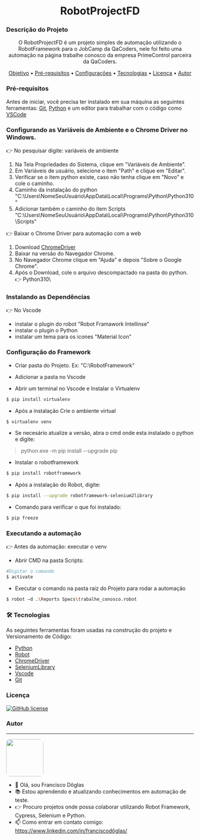 <h1 align="center"> RobotProjectFD</h1>

### Descrição do Projeto
<p align="center">O RobotProjectFD é um projeto simples de automação utilizando o RobotFramework para o JobCamp da QaCoders, nele foi feito uma automação na página trabalhe 
 conosco da empresa PrimeControl parceira da QaCoders.</p>
 
<p align="center">
 <a href="https://github.com/DoglasBSB/RobotProjectFD/new/main?readme=1#descri%C3%A7%C3%A3o-do-projeto">Objetivo</a> •
 <a href="https://github.com/DoglasBSB/RobotProjectFD/new/main?readme=1#pr%C3%A9-requisitos">Pré-requisitos</a> • 
 <a href="https://github.com/DoglasBSB/RobotProjectFD/new/main?readme=1#configurando-as-vari%C3%A1veis-de-ambiente-e-o-chrome-driver-no-windows">Configurações</a> • 
 <a href="https://github.com/DoglasBSB/RobotProjectFD/new/main?readme=1#-tecnologias">Tecnologias</a> • 
 <a href="https://github.com/DoglasBSB/RobotProjectFD/blob/main/LICENSE">Licença</a> • 
 <a href="https://github.com/DoglasBSB/RobotProjectFD/new/main?readme=1#autor">Autor</a>
</p>


### Pré-requisitos

Antes de iniciar, você precisa ter instalado em sua máquina as seguintes ferramentas:
[Git](https://git-scm.com), [Python](https://www.python.org/downloads/) e um editor para trabalhar com o código como [VSCode](https://code.visualstudio.com/)

### Configurando as Variáveis de Ambiente e o Chrome Driver no Windows.

:point_right: No pesquisar digite: variáveis de ambiente
1. Na Tela Propriedades do Sistema, clique em "Variáveis de Ambiente".
2. Em Variáveis de usuário, selecione o item "Path" e clique em "Editar".
3. Verificar se o item python existe, caso não tenha clique em "Novo" e cole o caminho.
4. Caminho da instalação do python "C:\Users\NomeSeuUsuário\AppData\Local\Programs\Python\Python310"
5. Adicionar também o caminho do item Scripts "C:\Users\NomeSeuUsuário\AppData\Local\Programs\Python\Python310\Scripts"

:point_right: Baixar o Chrome Driver para automação com a web
1. Download [ChromeDriver](https://chromedriver.chromium.org/)
2. Baixar na versão do Navegador Chrome. 
3. No Navegador Chrome clique em "Ajuda" e depois "Sobre o Google Chrome".
4. Após o Download, cole o arquivo descompactado na pasta do python. :point_right: Python310\

### Instalando as Dependências 

:point_right: No Vscode

- instalar o plugin do robot "Robot Framawork Intellinse"
- instalar o plugin o Python
- instalar um tema para os icones "Material Icon" 

### Configuração do Framework

- Criar pasta do Projeto. Ex: "C:\RobotFramework"
- Adicionar a pasta no Vscode 

- Abrir um terminal no Vscode e Instalar o Virtualenv
```bash
$ pip install virtualenv
```
- Após a instalação Crie o ambiente virtual
 ```bash
$ virtualenv venv
```
- Se necesário atualize a versão, abra o cmd onde esta instalado o python e digite:
> python.exe -m pip install --upgrade pip

- Instalar o robotframework
 ```bash
$ pip install robotframework
```
- Após a instalação do Robot, digite:  
 ```bash
$ pip install --upgrade robotframework-selenium2library
```
- Comando para verificar o que foi instalado:  
 ```bash
$ pip freeze
```
### Executando a automação

:point_right: Antes da automação: executar o venv
- Abrir CMD na pasta Scripts: 
```bash
#Digitar o comando
$ activate
```
- Executar o comando na pasta raiz do Projeto para  rodar a automação
 ```bash
 $ robot –d .\Reports Specs\trabalhe_conosco.robot
```
 
### 🛠 Tecnologias

As seguintes ferramentas foram usadas na construção do projeto e Versionamento de Código:

- [Python](https://www.python.org/downloads/)
- [Robot](https://robotframework.org/)
- [ChromeDriver](https://chromedriver.chromium.org/)
- [SeleniumLibrary](https://robotframework.org/SeleniumLibrary/SeleniumLibrary.html)
- [Vscode](https://code.visualstudio.com/download)
- [Git](https://git-scm.com/downloads)

### Licença

<a href="https://github.com/DoglasBSB/RobotProjectFD/blob/main/LICENSE"><img alt="GitHub license" src="https://img.shields.io/github/license/DoglasBSB/RobotProjectFD"></a>

### Autor 

---
<img style="border-radius: 10%;" src="https://avatars.githubusercontent.com/u/26123869?v=4" width="100px;" alt=""/>

- 👋 Olá, sou Francisco Dôglas
- 📚 Estou aprendendo e atualizando conhecimentos em automação de teste.
- 👉 Procuro projetos onde possa colaborar utilizando Robot Framework, Cypress, Selenium e Python.
- 📫 Como entrar em contato comigo: https://www.linkedin.com/in/franciscodôglas/
